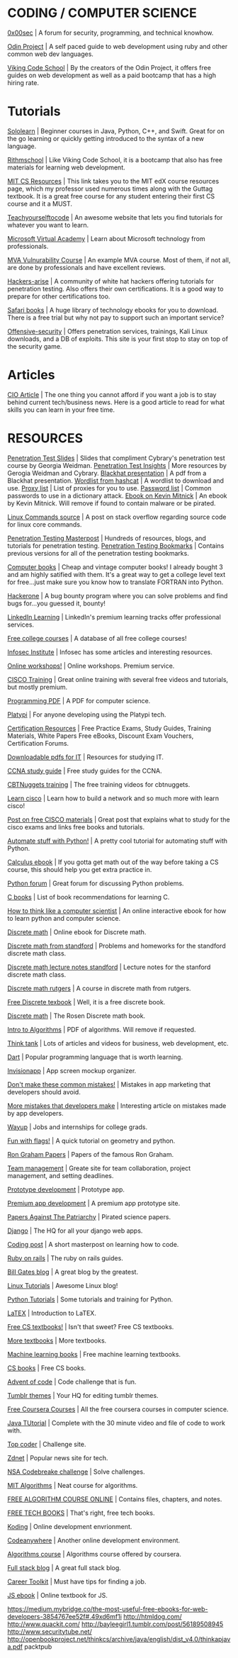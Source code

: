 # CODING / COMPUTER SCIENCE

[0x00sec](https://0x00sec.org/) | A forum for security, programming, and technical knowhow. 

[Odin Project](http://www.theodinproject.com/) | A self paced guide to web development using ruby and other common web dev languages.  

[Viking Code School](https://www.vikingcodeschool.com/) | By the creators of the Odin Project, it offers free guides on web development as well as a paid bootcamp that has a high hiring rate.

# Tutorials 
[Sololearn](https://www.sololearn.com/Courses/) | Beginner courses in Java, Python, C++, and Swift. Great for on the go learning or quickly getting introduced to the syntax of a new language.

[Rithmschool](https://www.rithmschool.com/courses/javascript) | Like Viking Code School, it is a bootcamp that also has free materials for learning web development. 

[MIT CS Resources](https://courses.edx.org/courses/course-v1:MITx+6.00.1x_9+2T2016/wiki/MITx.6.00.1x_9.2T2016/#online-books-tutorials-and-reading-materials) | This link takes you to the MIT edX course resources page, which my professor used numerous times along with the Guttag textbook. It is a great free course for any student entering their first CS course and it a MUST.

[Teachyourselftocode](http://www.teachyourselftocode.com/) | An awesome website that lets you find tutorials for whatever you want to learn. 

[Microsoft Virtual Academy](https://mva.microsoft.com/) | Learn about Microsoft technology from professionals. 

[MVA Vulnurability Course](https://mva.microsoft.com/en-US/training-courses/application-vulnerability-analysis-part-1-introduction-and-tools-16761?l=K2wwQ2uyC_2406218965) | An example MVA course. Most of them, if not all, are done by professionals and have excellent reviews. 

[Hackers-arise](http://www.hackers-arise.com/) | A community of white hat hackers offering tutorials for penetration testing. Also offers their own certifications. It is a good way to prepare for other certifications too. 

[Safari books](https://www.safaribooksonline.com/) | A huge library of technology ebooks for you to download. There is a free trial but why not pay to support such an important service?

[Offensive-security](https://www.offensive-security.com/) | Offers penetration services, trainings, Kali Linux downloads, and a DB of exploits. This site is your first stop to stay on top of the security game.

# Articles
[CIO Article](http://www.cio.com/article/3113938/it-skills-training/10-tech-skills-that-will-earn-you-more-money.html) | The one thing you cannot afford if you want a job is to stay behind current tech/business news. Here is a good article to read for what skills you can learn in your free time.

# RESOURCES
[Penetration Test Slides](https://www.cybrary.it/wp-content/uploads/pdfs/CybraryAdvancedPenSlides.pdf) | Slides that compliment Cybrary's penetration test course by Georgia Weidman.
[Penetration Test Insights](https://www.cybrary.it/wp-content/uploads/guides/Additional_Insights_Georgia.pdf) | More resources by Gerogia Weidman and Cybrary.
[Blackhat presentation](https://www.blackhat.com/presentations/bh-usa-03/bh-us-03-willis-c/bh-us-03-willis.pdf) | A pdf from a Blackhat presentation. 
[Wordlist from hashcat](https://hashcat.net/forum/thread-1236.html) | A wordlist to download and use. 
[Proxy list](http://proxylist.hidemyass.com/search-1308704#listable) | List of proxies for you to use.
[Password list](https://wiki.skullsecurity.org/Passwords) | Common passwords to use in a dictionary attack.
[Ebook on Kevin Mitnick](http://sbisc.ut.ac.ir/wp-content/uploads/2015/10/mitnick.pdf) | An ebook by Kevin Mitnick. Will remove if found to contain malware or be pirated.

[Linux Commands source](http://stackoverflow.com/questions/11528267/where-can-i-find-source-code-for-linux-core-commands) | A post on stack overflow regarding source code for linux core commands.

[Penetration Testing Masterpost](https://github.com/kurobeats/pentest-bookmarks/blob/master/BookmarksList.md) | Hundreds of resources,  blogs, and tutorials for penetration testing.
[Penetration Testing Bookmarks](https://code.google.com/archive/p/pentest-bookmarks/wikis/BookmarksList.wiki) | Contains previous versions for all of the penetration testing bookmarks. 

[Computer books](http://www.oldcomputerbooks.com/) | Cheap and vintage computer books! I already bought 3 and am highly satified with them. It's a great way to get a college level text for free...just make sure you know how to translate FORTRAN into Python. 

[Hackerone](https://hackerone.com/) | A bug bounty program where you can solve problems and find bugs for...you guessed it, bounty!

[LinkedIn Learning](https://www.linkedin.com/learning?trk=nav_learning) | LinkedIn's premium learning tracks offer professional services.

[Free college courses](http://oedb.org/open/) | A database of all free college courses!

[Infosec Institute](https://www.infosecinstitute.com/) | Infosec has some articles and interesting resources.

[Online workshops!](https://www.workshopr.me/) | Online workshops. Premium service.

[CISCO Training](https://www.cbtnuggets.com/) | Great online training with several free videos and tutorials, but mostly premium. 

[Programming PDF](http://blg89.net/blog/wp-content/uploads/2013/11/The-Science-Of-Programming-Gries-038790641X.pdf) | A PDF for computer science. 

[Platypi](https://developers.platypi.io/docs/getting-started) | For anyone developing using the Platypi tech.

[Certification Resources](http://www.mcmcse.com/) |  Free Practice Exams, Study Guides, Training Materials, White Papers Free eBooks, Discount Exam Vouchers, Certification Forums.

[Downloadable pdfs for IT](https://app.box.com/s/8nubhqtu97dvd8do81hm) | Resources for studying IT.

[CCNA study guide](http://www.freeccnastudyguide.com/) | Free study guides for the CCNA.

[CBTNuggets training](https://www.cbtnuggets.com/it-training/cisco-training#) | The free training videos for cbtnuggets.

[Learn cisco](http://www.learncisco.net/courses/icnd-1/building-a-network/the-functions-of-networking.html) | Learn how to build a network and so much more with learn cisco!

[Post on free CISCO materials](https://learningnetwork.cisco.com/thread/15662) | Great post that explains what to study for the cisco exams and links free books and tutorials. 

[Automate stuff with Python!](http://ja-dark.tumblr.com/post/138717912857/automate-the-boring-stuff-with-python-practical) | A pretty cool tutorial for automating stuff with Python. 

[Calculus ebook](http://calculus.math.rpi.edu/rsc/rsc-online.pdf) | If you gotta get math out of the way before taking a CS course, this should help you get extra practice in.

[Python forum](http://python-forum.io/) | Great forum for discussing Python problems.

[C books](http://thisgirlcodes.tumblr.com/post/151946496422/book-recs-for-learning-c-from-stack-overflow) | List of book recommendations for learning C.

[How to think like a computer scientist](http://interactivepython.org/runestone/static/thinkcspy/index.html) | An online interactive ebook for how to learn python and computer science.

[Discrete math](https://www.cs.cornell.edu/~rafael/discmath.pdf) | Online ebook for Discrete math.

[Discrete math from standford](http://web.stanford.edu/class/cs103x/) | Problems and homeworks for the standford discrete math class.

[Discrete math lecture notes standford](https://web.stanford.edu/class/cs103x/cs103x-notes.pdf) | Lecture notes for the stanford discrete math class.

[Discrete math rutgers](http://www.math.rutgers.edu/~sk1233/courses/CS205-S15/) | A course in discrete math from rutgers.

[Free Discrete texbook](http://www.cse.iitd.ernet.in/~bagchi/courses/discrete-book/fullbook.pdf) | Well, it is a free discrete book.

[Discrete math](http://www2.fiit.stuba.sk/~kvasnicka/Mathematics%20for%20Informatics/Rosen_Discrete_Mathematics_and_Its_Applications_7th_Edition.pdf) | The Rosen Discrete math book.

[Intro to Algorithms](http://bayanbox.ir/view/4177858657730907268/introduction-to-algorithms-3rd-edition.pdf) | PDF of algorithms. Will remove if requested.

[Think tank](http://www.newthinktank.com/) | Lots of articles and videos for business, web development, etc.

[Dart](https://www.dartlang.org/) | Popular programming language that is worth learning.

[Invisionapp](https://www.invisionapp.com/) | App screen mockup organizer. 

[Don't make these common mistakes!](https://blog.kissmetrics.com/mistakes-in-app-marketing/) | Mistakes in app marketing that developers should avoid.

[More mistakes that developers make](https://www.entrepreneur.com/article/238849) | Interesting article on mistakes made by app developers. 

[Wayup](https://www.wayup.com/) | Jobs and internships for college grads.

[Fun with flags!](http://progzoo.net/wiki/Python:Flags_with_Polygons_Tutorial) | A quick tutorial on geometry and python.

[Ron Graham Papers](http://www.math.ucsd.edu/~ronspubs/) | Papers of the famous Ron Graham. 

[Team management](https://wiggio.com/index.html?cid=#tpl=home_0) | Greate site for team collaboration, project management, and setting deadlines.

[Prototype development](https://www.justinmind.com/examples) | Prototype app.

[Premium app development](https://proto.io/) | A premium app prototype site.

[Papers Against The Patriarchy](http://thisgirlcodes.tumblr.com/post/153273517442/catsandcode-the-first-pirate-website-in-the) | Pirated science papers. 

[Django](https://www.djangoproject.com/) | The HQ for all your django web apps.

[Coding post](http://studygoddess.tumblr.com/post/153759727015/do-yourself-a-favor-learn-to-code-heres-how) | A short masterpost on learning how to code.

[Ruby on rails](http://guides.rubyonrails.org/index.html) | The ruby on rails guides.

[Bill Gates blog](https://www.gatesnotes.com/) | A great blog by the greatest.

[Linux Tutorials](http://www.linuxnix.com/) | Awesome Linux blog!

[Python Tutorials](http://www.python-course.eu/index.php) | Some tutorials and training for Python.

[LaTEX](https://tobi.oetiker.ch/lshort/lshort.pdf) | Introduction to LaTEX.

[Free CS textbooks!](http://www.openculture.com/free-computer-science-textbooks) | Isn't that sweet? Free CS textbooks. 

[More textbooks](https://open.umn.edu/opentextbooks/SearchResults.aspx?subjectAreaId=3) | More textbooks.

[Machine learning books](https://hackerlists.com/free-machine-learning-books/) | Free machine learning textbooks.

[CS books](https://www.reddit.com/r/csbooks/) | Free CS books.

[Advent of code](https://adventofcode.com/) | Code challenge that is fun.

[Tumblr themes](http://yukoki.tumblr.com/) | Your HQ for editing tumblr themes.

[Free Coursera Courses](https://www.coursera.org/courses/?_facet_changed_=true&domains=computer-science&languages=en&primaryLanguages=en&query=free+courses) | All the free coursera courses in computer science.

[Java TUtorial](http://www.newthinktank.com/2014/06/java-programming/) | Complete with the 30 minute video and file of code to work with.

[Top coder](https://www.topcoder.com/getting-started/) | Challenge site. 

[Zdnet](http://www.zdnet.com/) | Popular news site for tech.

[NSA Codebreake challenge](https://codebreaker.ltsnet.net/home) | Solve challenges. 

[MIT Algorithms](https://ocw.mit.edu/courses/electrical-engineering-and-computer-science/6-006-introduction-to-algorithms-fall-2011/) | Neat course for algorithms. 

[FREE ALGORITHM COURSE ONLINE](http://algs4.cs.princeton.edu/home/) | Contains files, chapters, and notes.

[FREE TECH BOOKS](http://www.freetechbooks.com/algorithms-and-data-structures-f11.html) | That's right, free tech books.

[Koding](http://www.koding.com/) | Online development envrionment. 

[Codeanywhere](https://codeanywhere.com/) | Another online development environment. 

[Algorithms course](https://www.coursera.org/learn/introduction-to-algorithms) | Algorithms course offered by coursera.

[Full stack blog](http://www.devinline.com/) | A great full stack blog.

[Career Toolkit](http://insights.dice.com/career-toolkit/) | Must have tips for finding a job.

[JS ebook](http://eloquentjavascript.net/) | Online textbook for JS.

https://medium.mybridge.co/the-most-useful-free-ebooks-for-web-developers-3854767ee52f#.49xd6mf1i
http://htmldog.com/
http://www.quackit.com/
http://bayleegirl1.tumblr.com/post/56189508945
http://www.securitytube.net/
http://openbookproject.net/thinkcs/archive/java/english/dist_v4.0/thinkapjava.pdf
packtpub
